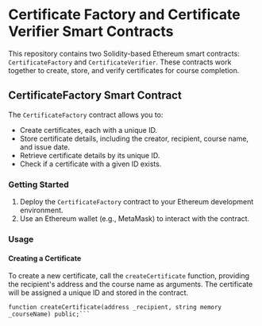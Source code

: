 # Certificate Factory and Certificate Verifier Smart Contracts

This repository contains two Solidity-based Ethereum smart contracts: `CertificateFactory` and `CertificateVerifier`. These contracts work together to create, store, and verify certificates for course completion.

## CertificateFactory Smart Contract

The `CertificateFactory` contract allows you to:

- Create certificates, each with a unique ID.
- Store certificate details, including the creator, recipient, course name, and issue date.
- Retrieve certificate details by its unique ID.
- Check if a certificate with a given ID exists.

### Getting Started

1. Deploy the `CertificateFactory` contract to your Ethereum development environment.
2. Use an Ethereum wallet (e.g., MetaMask) to interact with the contract.

### Usage

#### Creating a Certificate

To create a new certificate, call the `createCertificate` function, providing the recipient's address and the course name as arguments. The certificate will be assigned a unique ID and stored in the contract.

````solidity
function createCertificate(address _recipient, string memory _courseName) public;```


````
